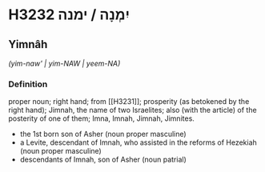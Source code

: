 # H3232 יִמְנָה / ימנה

## Yimnâh

_(yim-naw' | yim-NAW | yeem-NA)_

### Definition

proper noun; right hand; from [[H3231]]; prosperity (as betokened by the right hand); Jimnah, the name of two Israelites; also (with the article) of the posterity of one of them; Imna, Imnah, Jimnah, Jimnites.

- the 1st born son of Asher (noun proper masculine)
- a Levite, descendant of Imnah, who assisted in the reforms of Hezekiah (noun proper masculine)
- descendants of Imnah, son of Asher (noun patrial)
